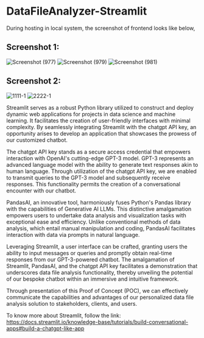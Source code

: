 # DataFileAnalyzer-Streamlit

During hosting in local system, the screenshot of frontend looks like below, 


## Screenshot 1:
![Screenshot (977)](https://github.com/acfilok96/DataFileAnalyzer-Streamlit/assets/88615645/601913dd-57ad-4362-9546-f4b64d1783f8)
![Screenshot (979)](https://github.com/acfilok96/DataFileAnalyzer-Streamlit/assets/88615645/23f1ca08-8ebe-40e1-9ee7-9e97740fca28)
![Screenshot (981)](https://github.com/acfilok96/DataFileAnalyzer-Streamlit/assets/88615645/114b4693-5a08-4135-a834-51586ab2763a)

## Screenshot 2:
![1111-1](https://github.com/acfilok96/DataFileAnalyzer-OpenAI-PandasAI-Streamlit/assets/88615645/cba36b13-839f-4f2b-949f-4777de87548e)
![2222-1](https://github.com/acfilok96/DataFileAnalyzer-OpenAI-PandasAI-Streamlit/assets/88615645/8f7ae148-2d8b-4c1c-97b6-47610af1d733)

Streamlit serves as a robust Python library utilized to construct and deploy dynamic web applications for projects in data science and machine learning. It facilitates the creation of user-friendly interfaces with minimal complexity. By seamlessly integrating Streamlit with the chatgpt API key, an opportunity arises to develop an application that showcases the prowess of our customized chatbot.

The chatgpt API key stands as a secure access credential that empowers interaction with OpenAI's cutting-edge GPT-3 model. GPT-3 represents an advanced language model with the ability to generate text responses akin to human language. Through utilization of the chatgpt API key, we are enabled to transmit queries to the GPT-3 model and subsequently receive responses. This functionality permits the creation of a conversational encounter with our chatbot.

PandasAI, an innovative tool, harmoniously fuses Python's Pandas library with the capabilities of Generative AI LLMs. This distinctive amalgamation empowers users to undertake data analysis and visualization tasks with exceptional ease and efficiency. Unlike conventional methods of data analysis, which entail manual manipulation and coding, PandasAI facilitates interaction with data via prompts in natural language.

Leveraging Streamlit, a user interface can be crafted, granting users the ability to input messages or queries and promptly obtain real-time responses from our GPT-3-powered chatbot. The amalgamation of Streamlit, PandasAI, and the chatgpt API key facilitates a demonstration that underscores data file analysis functionality, thereby unveiling the potential of our bespoke chatbot within an immersive and intuitive framework.

Through presentation of this Proof of Concept (POC), we can effectively communicate the capabilities and advantages of our personalized data file analysis solution to stakeholders, clients, and users.

To know more about Streamlit, follow the link: https://docs.streamlit.io/knowledge-base/tutorials/build-conversational-apps#build-a-chatgpt-like-app
